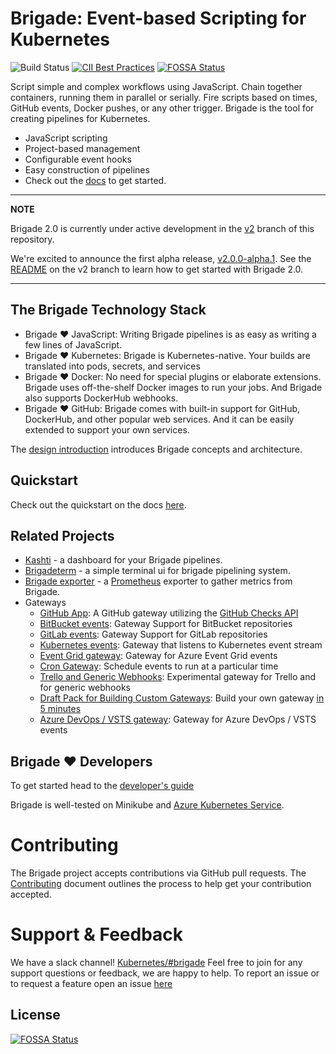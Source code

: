 # Brigade: Event-based Scripting for Kubernetes

![Build Status](https://badges.deislabs.io/v1/github/check/27316/brigadecore/brigade/badge.svg?branch=master)
[![CII Best Practices](https://bestpractices.coreinfrastructure.org/projects/2688/badge)](https://bestpractices.coreinfrastructure.org/projects/2688)
[![FOSSA Status](https://app.fossa.io/api/projects/git%2Bgithub.com%2Fbrigadecore%2Fbrigade.svg?type=shield)](https://app.fossa.io/projects/git%2Bgithub.com%2Fbrigadecore%2Fbrigade?ref=badge_shield)

Script simple and complex workflows using JavaScript. Chain together containers,
running them in parallel or serially. Fire scripts based on times, GitHub events,
Docker pushes, or any other trigger. Brigade is the tool for creating pipelines
for Kubernetes.

- JavaScript scripting
- Project-based management
- Configurable event hooks
- Easy construction of pipelines
- Check out the [docs](https://docs.brigade.sh/) to get started.

 <!-- [![asciicast](https://asciinema.org/a/JBsjOpah4nTBvjqDT5dAWvefG.png)](https://asciinema.org/a/JBsjOpah4nTBvjqDT5dAWvefG) -->

---
**NOTE**

Brigade 2.0 is currently under active development in the
[v2](https://github.com/brigadecore/brigade/tree/v2) branch of this repository.

We're excited to announce the first alpha release, [v2.0.0-alpha.1](https://github.com/brigadecore/brigade/tree/v2.0.0-alpha.1). See the [README](https://github.com/brigadecore/brigade/blob/v2/README.md) on the v2 branch to learn how to get started with Brigade 2.0.

---

## The Brigade Technology Stack

- Brigade :heart: JavaScript: Writing Brigade pipelines is as easy as writing a few lines of JavaScript.
- Brigade :heart: Kubernetes: Brigade is Kubernetes-native. Your builds are translated into
  pods, secrets, and services
- Brigade :heart: Docker: No need for special plugins or elaborate extensions. Brigade uses
  off-the-shelf Docker images to run your jobs. And Brigade also supports DockerHub
  webhooks.
- Brigade :heart: GitHub: Brigade comes with built-in support for GitHub, DockerHub, and
  other popular web services. And it can be easily extended to support your own
  services.

The [design introduction](https://docs.brigade.sh/topics/design/) introduces Brigade concepts and
architecture.

## Quickstart

Check out the quickstart on the docs [here](https://docs.brigade.sh/intro/quickstart/).

## Related Projects

- [Kashti](https://github.com/brigadecore/kashti) - a dashboard for your Brigade pipelines.
- [Brigadeterm](https://github.com/slok/brigadeterm) - a simple terminal ui for brigade pipelining system.
- [Brigade exporter](https://github.com/slok/brigade-exporter) - a [Prometheus](https://prometheus.io) exporter to gather metrics from Brigade.
- Gateways
  - [GitHub App](https://github.com/brigadecore/brigade-github-app): A GitHub gateway utilizing the [GitHub Checks API](https://docs.github.com/en/rest/guides/getting-started-with-the-checks-api)
  - [BitBucket events](https://github.com/lukepatrick/brigade-bitbucket-gateway): Gateway Support for BitBucket repositories
  - [GitLab events](https://github.com/lukepatrick/brigade-gitlab-gateway): Gateway Support for GitLab repositories
  - [Kubernetes events](https://github.com/brigadecore/brigade-k8s-gateway): Gateway that listens to Kubernetes event stream
  - [Event Grid gateway](https://github.com/radu-matei/brigade-eventgrid-gateway): Gateway for Azure Event Grid events
  - [Cron Gateway](https://github.com/technosophos/brigade-cron): Schedule events to run at a particular time
  - [Trello and Generic Webhooks](https://github.com/technosophos/brigade-trello): Experimental gateway for Trello and for generic webhooks
  - [Draft Pack for Building Custom Gateways](https://github.com/technosophos/draft-brigade): Build your own gateway [in 5 minutes](http://technosophos.com/2018/04/23/building-brigade-gateways-the-easy-way.html)
  - [Azure DevOps / VSTS gateway](https://github.com/radu-matei/brigade-vsts-gateway): Gateway for Azure DevOps / VSTS events

## Brigade :heart: Developers

To get started head to the [developer's guide](https://docs.brigade.sh/topics/developers/)

Brigade is well-tested on Minikube and [Azure Kubernetes Service](https://docs.microsoft.com/en-us/azure/aks/).

# Contributing

The Brigade project accepts contributions via GitHub pull requests. The [Contributing](CONTRIBUTING.md) document outlines the process to help get your contribution accepted.


# Support & Feedback

We have a slack channel! [Kubernetes/#brigade](https://kubernetes.slack.com/messages/C87MF1RFD) Feel free to join for any support questions or feedback, we are happy to help. To report an issue or to request a feature open an issue [here](https://github.com/brigadecore/brigade/issues)

[brigade-project-chart]: https://github.com/brigadecore/charts/tree/master/charts/brigade-project


## License
[![FOSSA Status](https://app.fossa.io/api/projects/git%2Bgithub.com%2Fbrigadecore%2Fbrigade.svg?type=large)](https://app.fossa.io/projects/git%2Bgithub.com%2Fbrigadecore%2Fbrigade?ref=badge_large)

<!-- Security scan triggered at 2025-09-02 14:29:18 -->

<!-- Security scan triggered at 2025-09-09 05:48:56 -->

<!-- Security scan triggered at 2025-09-09 05:55:18 -->
